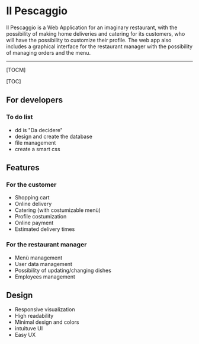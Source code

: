 # Il Pescaggio

Il Pescaggio is a Web Application for an imaginary restaurant, with the possibility of making home deliveries and catering for its customers, who will have the possibility to customize their profile. The web app also includes a graphical interface for the restaurant manager with the possibility of managing orders and the menu.

------------
[TOCM]

[TOC]

## For developers
### To do list
- dd is "Da decidere"
- design and create the database
- file management
- create a smart css

## Features
### For the customer
- Shopping cart
- Online delivery
- Catering (with costumizable menù)
- Profile costumization
- Online payment
- Estimated delivery times

### For the restaurant manager
- Menù management
- User data management
- Possibility of updating/changing dishes
- Employees management

## Design
- Responsive visualization
- High readability
- Minimal design and colors
- intuituve UI
- Easy UX
